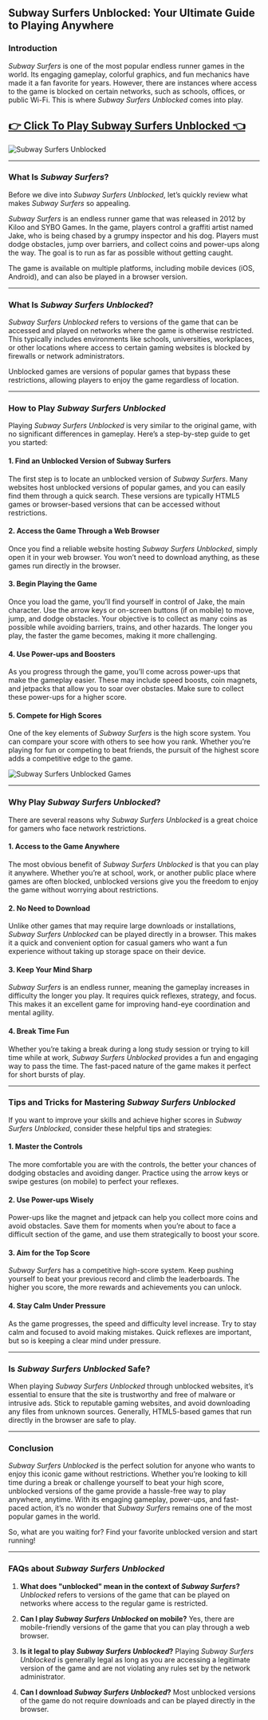 ## **Subway Surfers Unblocked: Your Ultimate Guide to Playing Anywhere**

### Introduction
*Subway Surfers* is one of the most popular endless runner games in the world. Its engaging gameplay, colorful graphics, and fun mechanics have made it a fan favorite for years. However, there are instances where access to the game is blocked on certain networks, such as schools, offices, or public Wi-Fi. This is where *Subway Surfers Unblocked* comes into play.

## <a href="https://classroom-6x-unblocked.github.io/">👉 Click To Play Subway Surfers Unblocked 👈</a>

![Subway Surfers Unblocked](https://github.com/user-attachments/assets/679dcf31-87f2-4144-9fbd-7d57c0891208)

---

### What Is *Subway Surfers*?

Before we dive into *Subway Surfers Unblocked*, let’s quickly review what makes *Subway Surfers* so appealing.

*Subway Surfers* is an endless runner game that was released in 2012 by Kiloo and SYBO Games. In the game, players control a graffiti artist named Jake, who is being chased by a grumpy inspector and his dog. Players must dodge obstacles, jump over barriers, and collect coins and power-ups along the way. The goal is to run as far as possible without getting caught.

The game is available on multiple platforms, including mobile devices (iOS, Android), and can also be played in a browser version.

---

### What Is *Subway Surfers Unblocked*?

*Subway Surfers Unblocked* refers to versions of the game that can be accessed and played on networks where the game is otherwise restricted. This typically includes environments like schools, universities, workplaces, or other locations where access to certain gaming websites is blocked by firewalls or network administrators.

Unblocked games are versions of popular games that bypass these restrictions, allowing players to enjoy the game regardless of location.

---

### How to Play *Subway Surfers Unblocked*

Playing *Subway Surfers Unblocked* is very similar to the original game, with no significant differences in gameplay. Here’s a step-by-step guide to get you started:

#### 1. **Find an Unblocked Version of Subway Surfers**
The first step is to locate an unblocked version of *Subway Surfers*. Many websites host unblocked versions of popular games, and you can easily find them through a quick search. These versions are typically HTML5 games or browser-based versions that can be accessed without restrictions.

#### 2. **Access the Game Through a Web Browser**
Once you find a reliable website hosting *Subway Surfers Unblocked*, simply open it in your web browser. You won’t need to download anything, as these games run directly in the browser.

#### 3. **Begin Playing the Game**
Once you load the game, you’ll find yourself in control of Jake, the main character. Use the arrow keys or on-screen buttons (if on mobile) to move, jump, and dodge obstacles. Your objective is to collect as many coins as possible while avoiding barriers, trains, and other hazards. The longer you play, the faster the game becomes, making it more challenging.

#### 4. **Use Power-ups and Boosters**
As you progress through the game, you’ll come across power-ups that make the gameplay easier. These may include speed boosts, coin magnets, and jetpacks that allow you to soar over obstacles. Make sure to collect these power-ups for a higher score.

#### 5. **Compete for High Scores**
One of the key elements of *Subway Surfers* is the high score system. You can compare your score with others to see how you rank. Whether you’re playing for fun or competing to beat friends, the pursuit of the highest score adds a competitive edge to the game.

![Subway Surfers Unblocked Games](https://github.com/user-attachments/assets/52cae95e-9597-453f-836b-839a926708e8)

---

### Why Play *Subway Surfers Unblocked*?

There are several reasons why *Subway Surfers Unblocked* is a great choice for gamers who face network restrictions.

#### 1. **Access to the Game Anywhere**
The most obvious benefit of *Subway Surfers Unblocked* is that you can play it anywhere. Whether you’re at school, work, or another public place where games are often blocked, unblocked versions give you the freedom to enjoy the game without worrying about restrictions.

#### 2. **No Need to Download**
Unlike other games that may require large downloads or installations, *Subway Surfers Unblocked* can be played directly in a browser. This makes it a quick and convenient option for casual gamers who want a fun experience without taking up storage space on their device.

#### 3. **Keep Your Mind Sharp**
*Subway Surfers* is an endless runner, meaning the gameplay increases in difficulty the longer you play. It requires quick reflexes, strategy, and focus. This makes it an excellent game for improving hand-eye coordination and mental agility.

#### 4. **Break Time Fun**
Whether you’re taking a break during a long study session or trying to kill time while at work, *Subway Surfers Unblocked* provides a fun and engaging way to pass the time. The fast-paced nature of the game makes it perfect for short bursts of play.

---

### Tips and Tricks for Mastering *Subway Surfers Unblocked*

If you want to improve your skills and achieve higher scores in *Subway Surfers Unblocked*, consider these helpful tips and strategies:

#### 1. **Master the Controls**
The more comfortable you are with the controls, the better your chances of dodging obstacles and avoiding danger. Practice using the arrow keys or swipe gestures (on mobile) to perfect your reflexes.

#### 2. **Use Power-ups Wisely**
Power-ups like the magnet and jetpack can help you collect more coins and avoid obstacles. Save them for moments when you’re about to face a difficult section of the game, and use them strategically to boost your score.

#### 3. **Aim for the Top Score**
*Subway Surfers* has a competitive high-score system. Keep pushing yourself to beat your previous record and climb the leaderboards. The higher you score, the more rewards and achievements you can unlock.

#### 4. **Stay Calm Under Pressure**
As the game progresses, the speed and difficulty level increase. Try to stay calm and focused to avoid making mistakes. Quick reflexes are important, but so is keeping a clear mind under pressure.

---

### Is *Subway Surfers Unblocked* Safe?

When playing *Subway Surfers Unblocked* through unblocked websites, it’s essential to ensure that the site is trustworthy and free of malware or intrusive ads. Stick to reputable gaming websites, and avoid downloading any files from unknown sources. Generally, HTML5-based games that run directly in the browser are safe to play.

---

### Conclusion

*Subway Surfers Unblocked* is the perfect solution for anyone who wants to enjoy this iconic game without restrictions. Whether you’re looking to kill time during a break or challenge yourself to beat your high score, unblocked versions of the game provide a hassle-free way to play anywhere, anytime. With its engaging gameplay, power-ups, and fast-paced action, it’s no wonder that *Subway Surfers* remains one of the most popular games in the world.

So, what are you waiting for? Find your favorite unblocked version and start running!

---

### FAQs about *Subway Surfers Unblocked*

1. **What does "unblocked" mean in the context of *Subway Surfers*?**
   *Unblocked* refers to versions of the game that can be played on networks where access to the regular game is restricted.

2. **Can I play *Subway Surfers Unblocked* on mobile?**
   Yes, there are mobile-friendly versions of the game that you can play through a web browser.

3. **Is it legal to play *Subway Surfers Unblocked*?**
   Playing *Subway Surfers Unblocked* is generally legal as long as you are accessing a legitimate version of the game and are not violating any rules set by the network administrator.

4. **Can I download *Subway Surfers Unblocked*?**
   Most unblocked versions of the game do not require downloads and can be played directly in the browser.
